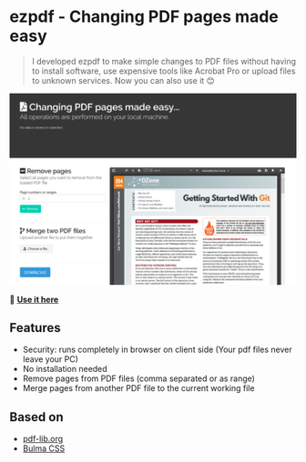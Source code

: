 # ezpdf - Changing PDF pages made easy
> I developed ezpdf to make simple changes to PDF files without having to install software, use expensive tools like Acrobat Pro or upload files to unknown services. Now you can also use it 😊

![alt screenshot](https://raw.githubusercontent.com/Milchreis/ezpdf/master/screenshot.png)

🔗 **[Use it here](https://milchreis.github.io/ezpdf/src/index.html)**

## Features
 * Security: runs completely in browser on client side (Your pdf files never leave your PC)
 * No installation needed
 * Remove pages from PDF files (comma separated or as range)
 * Merge pages from another PDF file to the current working file

## Based on
 * [pdf-lib.org](https://pdf-lib.js.org/)
 * [Bulma CSS](https://bulma.io/)
 
